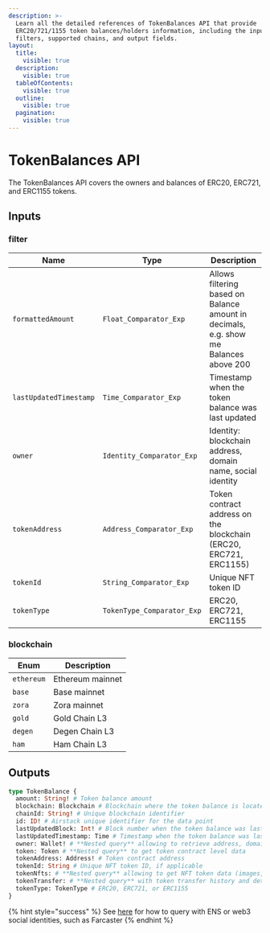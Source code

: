 ```yaml
---
description: >-
  Learn all the detailed references of TokenBalances API that provide
  ERC20/721/1155 token balances/holders information, including the input
  filters, supported chains, and output fields.
layout:
  title:
    visible: true
  description:
    visible: true
  tableOfContents:
    visible: true
  outline:
    visible: true
  pagination:
    visible: true
---
```


# TokenBalances API

The TokenBalances API covers the owners and balances of ERC20, ERC721, and ERC1155 tokens.

## Inputs

### filter

| Name                   | Type                       | Description                                                                           |
| ---------------------- | -------------------------- | ------------------------------------------------------------------------------------- |
| `formattedAmount`      | `Float_Comparator_Exp`     | Allows filtering based on Balance amount in decimals, e.g. show me Balances above 200 |
| `lastUpdatedTimestamp` | `Time_Comparator_Exp`      | Timestamp when the token balance was last updated                                     |
| `owner`                | `Identity_Comparator_Exp`  | Identity: blockchain address, domain name, social identity                            |
| `tokenAddress`         | `Address_Comparator_Exp`   | Token contract address on the blockchain (ERC20, ERC721, ERC1155)                     |
| `tokenId`              | `String_Comparator_Exp`    | Unique NFT token ID                                                                   |
| `tokenType`            | `TokenType_Comparator_Exp` | ERC20, ERC721, ERC1155                                                                |

### blockchain

| Enum       | Description      |
| ---------- | ---------------- |
| `ethereum` | Ethereum mainnet |
| `base`     | Base mainnet     |
| `zora`     | Zora mainnet     |
| `gold`     | Gold Chain L3    |
| `degen`    | Degen Chain L3   |
| `ham`      | Ham Chain L3     |

## Outputs

```graphql
type TokenBalance {
  amount: String! # Token balance amount
  blockchain: Blockchain # Blockchain where the token balance is located
  chainId: String! # Unique blockchain identifier
  id: ID! # Airstack unique identifier for the data point
  lastUpdatedBlock: Int! # Block number when the token balance was last updated
  lastUpdatedTimestamp: Time # Timestamp when the token balance was last updated
  owner: Wallet! # **Nested query** allowing to retrieve address, domain names, and social profiles of the owner
  token: Token # **Nested query** to get token contract level data
  tokenAddress: Address! # Token contract address
  tokenId: String # Unique NFT token ID, if applicable
  tokenNfts: # **Nested query** allowing to get NFT token data (images, traits, etc.)
  tokenTransfer: # **Nested query** with token transfer history and details
  tokenType: TokenType # ERC20, ERC721, or ERC1155
}
```

{% hint style="success" %}
See [here](../../guides/resolve-identities/) for how to query with ENS or web3 social identities, such as Farcaster
{% endhint %}
